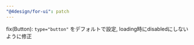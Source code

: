 ```yaml
---
"@4design/for-ui": patch
---
```


fix(Button): `type="button"` をデフォルトで設定, loading時にdisabledにしないように修正
